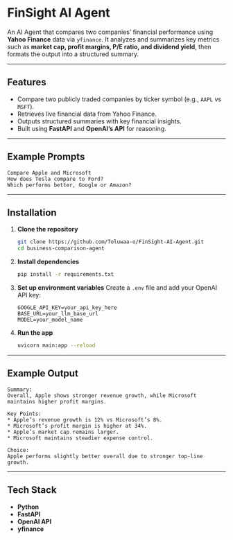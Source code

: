 # FinSight AI Agent

An AI Agent that compares two companies’ financial performance using **Yahoo Finance** data via `yfinance`.
It analyzes and summarizes key metrics such as **market cap, profit margins, P/E ratio, and dividend yield**, then formats the output into a structured summary.

---

## Features

* Compare two publicly traded companies by ticker symbol (e.g., `AAPL` vs `MSFT`).
* Retrieves live financial data from Yahoo Finance.
* Outputs structured summaries with key financial insights.
* Built using **FastAPI** and **OpenAI’s API** for reasoning.

---

## Example Prompts

```
Compare Apple and Microsoft
How does Tesla compare to Ford?
Which performs better, Google or Amazon?
```

---

## Installation

1. **Clone the repository**

   ```bash
   git clone https://github.com/Toluwaa-o/FinSight-AI-Agent.git
   cd business-comparison-agent
   ```

2. **Install dependencies**

   ```bash
   pip install -r requirements.txt
   ```

3. **Set up environment variables**
   Create a `.env` file and add your OpenAI API key:

   ```env
   GOOGLE_API_KEY=your_api_key_here
   BASE_URL=your_llm_base_url
   MODEL=your_model_name
   ```

4. **Run the app**

   ```bash
   uvicorn main:app --reload
   ```

---

## Example Output

```
Summary:
Overall, Apple shows stronger revenue growth, while Microsoft maintains higher profit margins.

Key Points:
* Apple’s revenue growth is 12% vs Microsoft’s 8%.
* Microsoft’s profit margin is higher at 34%.
* Apple’s market cap remains larger.
* Microsoft maintains steadier expense control.

Choice:
Apple performs slightly better overall due to stronger top-line growth.
```

---

## Tech Stack

* **Python**
* **FastAPI**
* **OpenAI API**
* **yfinance**
